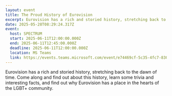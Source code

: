 ```yaml
---
layout: event
title: The Proud History of Eurovision
excerpt: Eurovision has a rich and storied history, stretching back to the dawn of time.
date: 2025-05-28T08:29:24.317Z
event:
  host: SPECTRUM
  start: 2025-06-11T12:00:00.000Z
  end: 2025-06-11T12:45:00.000Z
  deadline: 2025-06-11T12:00:00.000Z
  location: MS Teams
  link: https://events.teams.microsoft.com/event/e74469cf-5c35-4fc7-8303-a39c79b5f4c3@f24d93ec-b291-4192-a08a-f182245945c2
---
```

Eurovision has a rich and storied history, stretching back to the dawn of time. Come along and find out about this history, learn some trivia and interesting facts, and find out why Eurovision has a place in the hearts of the LGBT+ community.